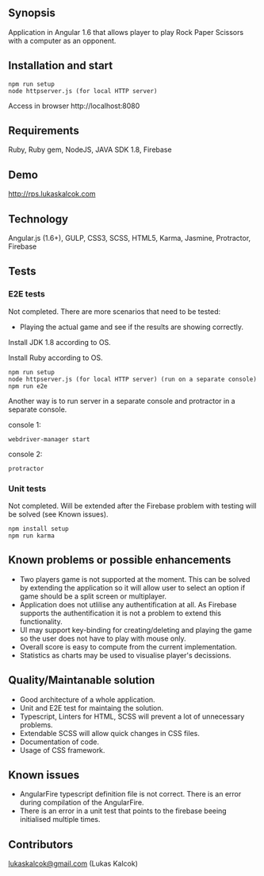 ## Synopsis
Application in Angular 1.6 that allows player to play Rock Paper Scissors with a computer as an opponent.

## Installation and start
```
npm run setup
node httpserver.js (for local HTTP server)
```

Access in browser http://localhost:8080

## Requirements
Ruby, Ruby gem, NodeJS, JAVA SDK 1.8, Firebase 

## Demo
http://rps.lukaskalcok.com

## Technology
Angular.js (1.6+), GULP, CSS3, SCSS, HTML5, Karma, Jasmine, Protractor, Firebase

## Tests

### E2E tests
Not completed. There are more scenarios that need to be tested:
* Playing the actual game and see if the results are showing correctly.

Install JDK 1.8 according to OS.

Install Ruby according to OS.

```
npm run setup
node httpserver.js (for local HTTP server) (run on a separate console)
npm run e2e 
```

Another way is to run server in a separate console and protractor in a separate console.

console 1:
```
webdriver-manager start
```

console 2:
```
protractor
```

### Unit tests
Not completed. Will be extended after the Firebase problem with testing will be solved (see Known issues).

```
npm install setup
npm run karma
```

## Known problems or possible enhancements
* Two players game is not supported at the moment. This can be solved by extending the application so it will allow user to select an option if game should be a split screen or multiplayer. 
* Application does not utlilise any authentification at all. As Firebase supports the authentification it is not a problem to extend this functionality.
* UI may support key-binding for creating/deleting and playing the game so the user does not have to play with mouse only.
* Overall score is easy to compute from the current implementation.
* Statistics as charts may be used to visualise player's decissions.

## Quality/Maintanable solution 
* Good architecture of a whole application.
* Unit and E2E test for maintaing the solution.
* Typescript, Linters for HTML, SCSS will prevent a lot of unnecessary problems.
* Extendable SCSS will allow quick changes in CSS files.
* Documentation of code.
* Usage of CSS framework.

## Known issues
* AngularFire typescript definition file is not correct. There is an error during compilation of the AngularFire.
* There is an error in a unit test that points to the firebase beeing initialised multiple times.

## Contributors
lukaskalcok@gmail.com (Lukas Kalcok)


